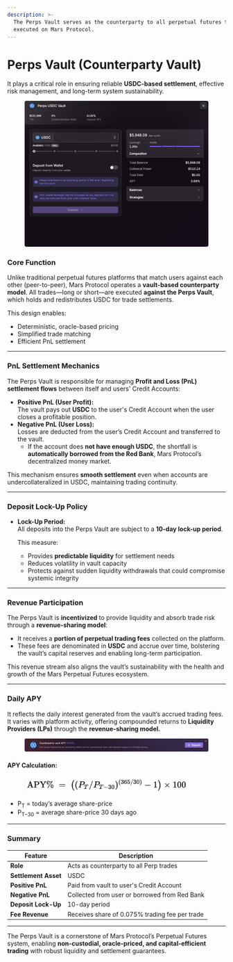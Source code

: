 ```yaml
---
description: >-
  The Perps Vault serves as the counterparty to all perpetual futures trades
  executed on Mars Protocol.
---
```


# Perps Vault (Counterparty Vault)

It plays a critical role in ensuring reliable **USDC-based settlement**, effective risk management, and long-term system sustainability.

<figure><img src="../.gitbook/assets/mars_counter_party_vault.png" alt=""><figcaption></figcaption></figure>

### Core Function

Unlike traditional perpetual futures platforms that match users against each other (peer-to-peer), Mars Protocol operates a **vault-based counterparty model**. All trades—long or short—are executed **against the Perps Vault**, which holds and redistributes USDC for trade settlements.

This design enables:

* Deterministic, oracle-based pricing
* Simplified trade matching
* Efficient PnL settlement

***

### PnL Settlement Mechanics

The Perps Vault is responsible for managing **Profit and Loss (PnL) settlement flows** between itself and users' Credit Accounts:

* **Positive PnL (User Profit):**\
  The vault pays out **USDC** to the user's Credit Account when the user closes a profitable position.
* **Negative PnL (User Loss):**\
  Losses are deducted from the user’s Credit Account and transferred to the vault.
  * If the account does **not have enough USDC**, the shortfall is **automatically borrowed from the Red Bank**, Mars Protocol’s decentralized money market.

This mechanism ensures **smooth settlement** even when accounts are undercollateralized in USDC, maintaining trading continuity.

***

### Deposit Lock-Up Policy

*   **Lock-Up Period:**\
    All deposits into the Perps Vault are subject to a **10-day lock-up period**.

    This measure:

    * Provides **predictable liquidity** for settlement needs
    * Reduces volatility in vault capacity
    * Protects against sudden liquidity withdrawals that could compromise systemic integrity

***

### Revenue Participation

The Perps Vault is **incentivized** to provide liquidity and absorb trade risk through a **revenue-sharing model**:

* It receives a **portion of perpetual trading fees** collected on the platform.
* These fees are denominated in **USDC** and accrue over time, bolstering the vault’s capital reserves and enabling long-term participation.

This revenue stream also aligns the vault’s sustainability with the health and growth of the Mars Perpetual Futures ecosystem.

***

### Daily APY

It reflects the daily interest generated from the vault’s accrued trading fees. It varies with platform activity, offering compounded returns to **Liquidity Providers (LPs)** through the **revenue-sharing model.**

<figure><img src="../.gitbook/assets/mars_perps_vault.png" alt=""><figcaption></figcaption></figure>

#### APY Calculation:

<figure><img src="../.gitbook/assets/image (27).png" alt="" width="375"><figcaption></figcaption></figure>

* P<sub>T</sub> = today’s average share-price
* P<sub>T−30</sub> = average share-price 30 days ago

***

### Summary

| Feature              | Description                                    |
| -------------------- | ---------------------------------------------- |
| **Role**             | Acts as counterparty to all Perp trades        |
| **Settlement Asset** | USDC                                           |
| **Positive PnL**     | Paid from vault to user's Credit Account       |
| **Negative PnL**     | Collected from user or borrowed from Red Bank  |
| **Deposit Lock-Up**  | 10-day period                                  |
| **Fee Revenue**      | Receives share of 0.075% trading fee per trade |

***

The Perps Vault is a cornerstone of Mars Protocol’s Perpetual Futures system, enabling **non-custodial, oracle-priced, and capital-efficient trading** with robust liquidity and settlement guarantees.
